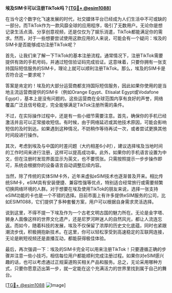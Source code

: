 **埃及SIM卡可以注册TikTok吗？[[TG💪+ @esim1088](https://t.me/s/esim1088)]**

在当今这个数字化飞速发展的时代，社交媒体平台已经成为人们生活中不可或缺的一部分。而TikTok作为一款风靡全球的应用程序，吸引了无数用户。无论你是想记录生活点滴、分享创意视频，还是仅仅为了娱乐消遣，TikTok都能满足你的需求。然而，对于一些想要尝试使用这款应用的人来说，可能会有一个疑问：埃及的SIM卡是否能够成功注册TikTok呢？

首先，让我们来了解一下TikTok的基本注册流程。通常情况下，注册TikTok需要提供有效的手机号码，并通过短信验证码完成验证。这意味着，只要你拥有一张支持国际短信服务的SIM卡，理论上就可以顺利注册TikTok。那么，埃及的SIM卡是否符合这一要求呢？

答案是肯定的！埃及的大部分运营商都支持国际短信服务，因此如果你使用的是当地主流运营商提供的SIM卡（例如Orange Egypt、Etisalat Egypt或Vodafone Egypt），基本上是没有问题的。这些运营商在全球范围内享有良好的声誉，网络覆盖广泛且信号稳定，完全能够满足TikTok注册所需的条件。

不过，在实际操作过程中，还是有一些小细节需要注意。首先，确保你的手机已经激活并且可以正常接收短信。有时候，由于网络延迟或其他技术原因，可能会影响短信的及时到达。如果遇到这种情况，不妨稍作等待再试一次，或者尝试更换其他时间段进行操作。

其次，考虑到埃及与中国的时差问题（大约相差6小时），建议选择埃及当地时间的工作时间来进行注册，这样可以提高成功率。此外，如果你的手机语言设置为中文，但在注册时发现界面显示为英文，也不要慌张。只需按照提示一步步操作即可，系统会根据你的设备语言自动调整后续内容。

当然，除了传统的实体SIM卡外，近年来虚拟eSIM技术也逐渐普及开来。相比传统SIM卡，eSIM具有安装便捷、兼容性强等优点，特别适合经常旅行或需要频繁切换网络环境的人群。对于想要在埃及使用TikTok的朋友来说，选择一张支持eSIM功能的卡也是一个不错的选择。目前市面上有许多提供eSIM服务的公司，比如ESIM1088，它们提供了多种套餐方案，用户可以根据自身需求灵活选择。

说到这里，不得不提一下埃及作为一个古老文明古国的魅力所在。无论是金字塔、狮身人面像这样的世界文化遗产，还是尼罗河畔迷人的自然风光，都让人流连忘返。而如今，随着科技的发展，埃及不仅保留了浓厚的历史文化底蕴，同时也紧跟潮流步伐，积极拥抱新技术。在这里，你可以轻松享受到高速稳定的互联网连接，无论是刷短视频还是直播互动，都能获得极佳体验。

最后，再次强调一下：埃及的SIM卡完全可以用来注册TikTok！只要遵循正确的步骤并注意一些小技巧，相信每位用户都能顺利完成注册过程。如果你对eSIM感兴趣的话，也可以考虑通过正规渠道购买相关产品和服务。总之，无论采用哪种方式，只要你愿意迈出第一步，就一定能在这个充满活力的世界里找到属于自己的舞台。

[[TG💪+ @esim1088](https://t.me/s/esim1088) ![Image](https://i.postimg.cc/4NQfJmqS/Snipaste-2025-05-13-00-14-12.png)]